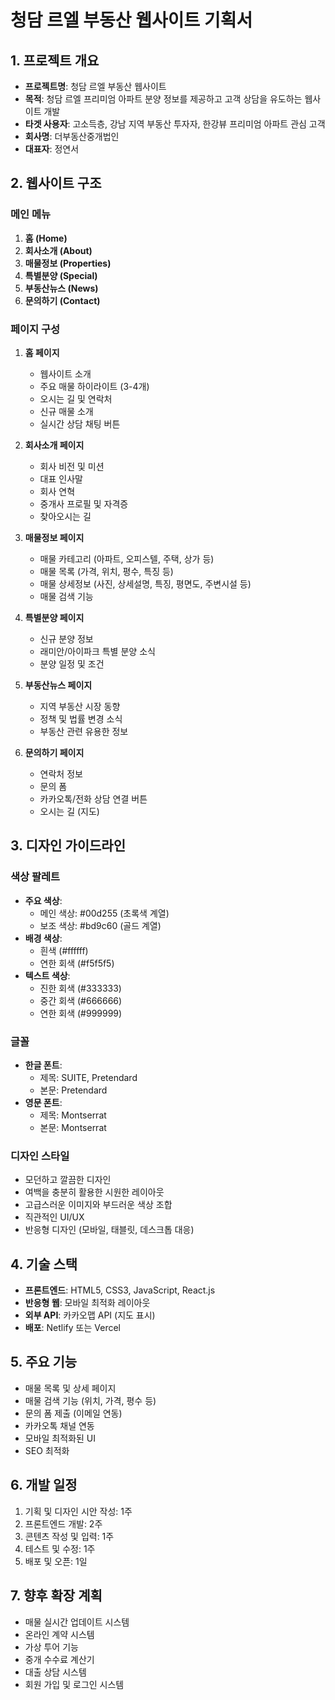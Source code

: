 # 청담 르엘 부동산 웹사이트 기획서

## 1. 프로젝트 개요
- **프로젝트명**: 청담 르엘 부동산 웹사이트
- **목적**: 청담 르엘 프리미엄 아파트 분양 정보를 제공하고 고객 상담을 유도하는 웹사이트 개발
- **타겟 사용자**: 고소득층, 강남 지역 부동산 투자자, 한강뷰 프리미엄 아파트 관심 고객
- **회사명**: 더부동산중개법인
- **대표자**: 정연서

## 2. 웹사이트 구조

### 메인 메뉴
1. **홈 (Home)**
2. **회사소개 (About)**
3. **매물정보 (Properties)**
4. **특별분양 (Special)**
5. **부동산뉴스 (News)**
6. **문의하기 (Contact)**

### 페이지 구성
1. **홈 페이지**
   - 웹사이트 소개
   - 주요 매물 하이라이트 (3-4개)
   - 오시는 길 및 연락처
   - 신규 매물 소개
   - 실시간 상담 채팅 버튼

2. **회사소개 페이지**
   - 회사 비전 및 미션
   - 대표 인사말
   - 회사 연혁
   - 중개사 프로필 및 자격증
   - 찾아오시는 길

3. **매물정보 페이지**
   - 매물 카테고리 (아파트, 오피스텔, 주택, 상가 등)
   - 매물 목록 (가격, 위치, 평수, 특징 등)
   - 매물 상세정보 (사진, 상세설명, 특징, 평면도, 주변시설 등)
   - 매물 검색 기능

4. **특별분양 페이지**
   - 신규 분양 정보
   - 래미안/아이파크 특별 분양 소식
   - 분양 일정 및 조건

5. **부동산뉴스 페이지**
   - 지역 부동산 시장 동향
   - 정책 및 법률 변경 소식
   - 부동산 관련 유용한 정보

6. **문의하기 페이지**
   - 연락처 정보
   - 문의 폼
   - 카카오톡/전화 상담 연결 버튼
   - 오시는 길 (지도)

## 3. 디자인 가이드라인

### 색상 팔레트
- **주요 색상**: 
  - 메인 색상: #00d255 (초록색 계열)
  - 보조 색상: #bd9c60 (골드 계열)
- **배경 색상**: 
  - 흰색 (#ffffff)
  - 연한 회색 (#f5f5f5)
- **텍스트 색상**: 
  - 진한 회색 (#333333)
  - 중간 회색 (#666666)
  - 연한 회색 (#999999)

### 글꼴
- **한글 폰트**: 
  - 제목: SUITE, Pretendard
  - 본문: Pretendard
- **영문 폰트**: 
  - 제목: Montserrat
  - 본문: Montserrat

### 디자인 스타일
- 모던하고 깔끔한 디자인
- 여백을 충분히 활용한 시원한 레이아웃
- 고급스러운 이미지와 부드러운 색상 조합
- 직관적인 UI/UX
- 반응형 디자인 (모바일, 태블릿, 데스크톱 대응)

## 4. 기술 스택
- **프론트엔드**: HTML5, CSS3, JavaScript, React.js
- **반응형 웹**: 모바일 최적화 레이아웃
- **외부 API**: 카카오맵 API (지도 표시)
- **배포**: Netlify 또는 Vercel

## 5. 주요 기능
- 매물 목록 및 상세 페이지
- 매물 검색 기능 (위치, 가격, 평수 등)
- 문의 폼 제출 (이메일 연동)
- 카카오톡 채널 연동
- 모바일 최적화된 UI
- SEO 최적화

## 6. 개발 일정
1. 기획 및 디자인 시안 작성: 1주
2. 프론트엔드 개발: 2주
3. 콘텐츠 작성 및 입력: 1주
4. 테스트 및 수정: 1주
5. 배포 및 오픈: 1일

## 7. 향후 확장 계획
- 매물 실시간 업데이트 시스템
- 온라인 계약 시스템
- 가상 투어 기능
- 중개 수수료 계산기
- 대출 상담 시스템
- 회원 가입 및 로그인 시스템